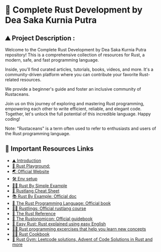 # 🦀 Complete Rust Development by Dea Saka Kurnia Putra

## ⛰️ Project Description : 

Welcome to the Complete Rust Development by Dea Saka Kurnia Putra repository! This is a comprehensive collection of resources for Rust, a modern, safe, and fast programming language. 

Inside, you'll find curated articles, tutorials, books, videos, and more. It's a community-driven platform where you can contribute your favorite Rust-related resources. 

We provide a beginner's guide and foster an inclusive community of Rustaceans. 

Join us on this journey of exploring and mastering Rust programming, empowering each other to write efficient, reliable, and elegant code. Together, let's unlock the full potential of this incredible language. Happy coding!

Note: "Rustaceans" is a term often used to refer to enthusiasts and users of the Rust programming language.

## 🔗 Important Resources Links

- [⛰️ Introduction](Notes/introduction/README.md)
- [🛝 Rust Playground: ](https://play.rust-lang.org/?version=stable&mode=debug&edition=2021)
- [🌏 Official Website](https://www.rust-lang.org/)
- [🛠️ Env setup](https://www.rust-lang.org/learn/get-started)
- [🧑‍💻 Rust By Simple Example](Codes)
- [📝 Rustlang Cheat Sheet](https://cheats.rs/)
- [📚 Rust By Example: Official doc](https://doc.rust-lang.org/stable/rust-by-example/index.html)
- [📜 The Rust Programming Language: Official book](https://doc.rust-lang.org/book/)
- [🧑‍💻 Rustlings: Official rustlang course](https://github.com/rust-lang/rustlings/)
- [📖 The Rust Reference](https://doc.rust-lang.org/reference/index.html)
- [📗 The Rustonomicon: Official guidebook](https://doc.rust-lang.org/nomicon/index.html)
- [📔 Easy Rust: Rust explained using easy English](https://github.com/Dhghomon/easy_rust)
- [🏋️‍♂️ Rust programming excercises that help you learn new concepts](https://exercism.org/tracks/rust)
- [👩‍🍳 Rust Cookbook](https://exercism.org/tracks/rust)
- [💪 Rust Gym: Leetcode solutions, Advent of Code Solutions in Rust and more](https://rustgym.com/)

